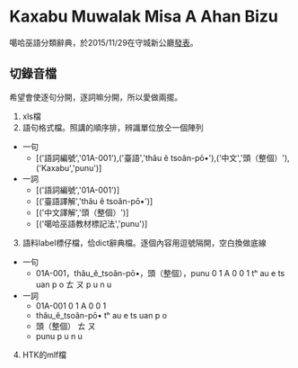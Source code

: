 # Kaxabu Muwalak Misa A Ahan Bizu
噶哈巫語分類辭典，於2015/11/29在守城新公廳[發表](https://www.facebook.com/events/1662129040716123/)。


## 切錄音檔
希望會使逐句分開，逐詞嘛分開，所以愛做兩擺。

1. xls檔
2. 語句格式檔。照講的順序排，辨識單位放仝一個陣列
  * 一句
    * [('語詞編號','01A-001'),('臺語','thâu ê tsoân-pō•'),('中文','頭（整個）'),('Kaxabu','punu')]
  * 一詞
	* [('語詞編號','01A-001')]
	* [('臺語譯解','thâu ê tsoân-pō•')]
	* [('中文譯解','頭（整個）')]
	* [('噶哈巫語教材標記法','punu')]
3. 語料label標仔檔，佮dict辭典檔。逐個內容用逗號隔開，空白換做底線
  * 一句
    * 01A-001，thâu_ê_tsoân-pō•，頭（整個），punu 0 1 A 0 0 1 tʰ au e ts uan p o ㄊ ㄡ p u n u
  * 一詞
	* 01A-001 0 1 A 0 0 1
	* thâu_ê_tsoân-pō• tʰ au e ts uan p o
	* 頭（整個） ㄊ ㄡ
	* punu p u n u
4. HTK的mlf檔
